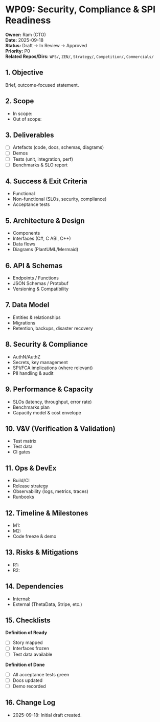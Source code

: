 # WP09: Security, Compliance & SPI Readiness

**Owner:** Ram (CTO)  
**Date:** 2025-09-18  
**Status:** Draft → In Review → Approved  
**Priority:** P0  
**Related Repos/Dirs:** `WPS/`, `ZEN/`, `Strategy/`, `Competition/`, `Commercials/`

## 1. Objective
Brief, outcome-focused statement.

## 2. Scope
- In scope:
- Out of scope:

## 3. Deliverables
- [ ] Artefacts (code, docs, schemas, diagrams)
- [ ] Demos
- [ ] Tests (unit, integration, perf)
- [ ] Benchmarks & SLO report

## 4. Success & Exit Criteria
- Functional
- Non-functional (SLOs, security, compliance)
- Acceptance tests

## 5. Architecture & Design
- Components
- Interfaces (C#, C ABI, C++)
- Data flows
- Diagrams (PlantUML/Mermaid)

## 6. API & Schemas
- Endpoints / Functions
- JSON Schemas / Protobuf
- Versioning & Compatibility

## 7. Data Model
- Entities & relationships
- Migrations
- Retention, backups, disaster recovery

## 8. Security & Compliance
- AuthN/AuthZ
- Secrets, key management
- SPI/FCA implications (where relevant)
- PII handling & audit

## 9. Performance & Capacity
- SLOs (latency, throughput, error rate)
- Benchmarks plan
- Capacity model & cost envelope

## 10. V&V (Verification & Validation)
- Test matrix
- Test data
- CI gates

## 11. Ops & DevEx
- Build/CI
- Release strategy
- Observability (logs, metrics, traces)
- Runbooks

## 12. Timeline & Milestones
- M1:
- M2:
- Code freeze & demo

## 13. Risks & Mitigations
- R1:
- R2:

## 14. Dependencies
- Internal:
- External (ThetaData, Stripe, etc.)

## 15. Checklists
**Definition of Ready**
- [ ] Story mapped
- [ ] Interfaces frozen
- [ ] Test data available

**Definition of Done**
- [ ] All acceptance tests green
- [ ] Docs updated
- [ ] Demo recorded

## 16. Change Log
- 2025-09-18: Initial draft created.
